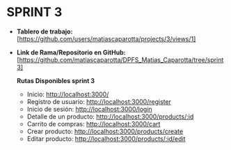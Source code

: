 # SPRINT 3

* **Tablero de trabajo:** [https://github.com/users/matiascaparotta/projects/3/views/1]
* **Link de Rama/Repositorio en GitHub:** [https://github.com/matiascaparotta/DPFS_Matias_Caparotta/tree/sprint3]

  **Rutas Disponibles sprint 3**
  * Inicio: [http://localhost:3000/](http://localhost:3000/)
  * Registro de usuario: [http://localhost:3000/register](http://localhost:3000/register)
  * Inicio de sesión: [http://localhost:3000/login](http://localhost:3000/login)
  * Detalle de un producto: [http://localhost:3000/products/:id](http://localhost:3000/products/1) 
  * Carrito de compras: [http://localhost:3000/cart](http://localhost:3000/cart)
  * Crear producto: [http://localhost:3000/products/create](http://localhost:3000/products/create)
  * Editar producto: [http://localhost:3000/products/:id/edit](http://localhost:3000/products/1/edit)
